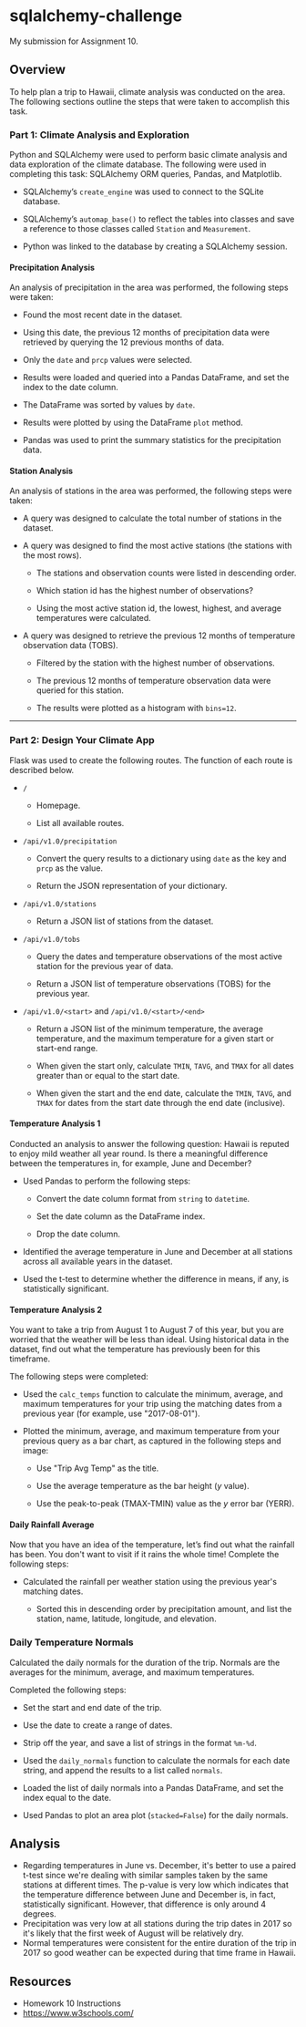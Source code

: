 # sqlalchemy-challenge
My submission for Assignment 10.

## Overview

To help plan a trip to Hawaii, climate analysis was conducted on the area. The following sections outline the steps that were taken to accomplish this task.

### Part 1: Climate Analysis and Exploration

Python and SQLAlchemy were used to perform basic climate analysis and data exploration of the climate database. The following were used in completing this task: SQLAlchemy ORM queries, Pandas, and Matplotlib.

* SQLAlchemy’s `create_engine` was used to connect to the SQLite database.

* SQLAlchemy’s `automap_base()` to reflect the tables into classes and save a reference to those classes called `Station` and `Measurement`.

* Python was linked to the database by creating a SQLAlchemy session.

#### Precipitation Analysis

An analysis of precipitation in the area was performed, the following steps were taken:

* Found the most recent date in the dataset.

* Using this date, the previous 12 months of precipitation data were retrieved by querying the 12 previous months of data. 

* Only the `date` and `prcp` values were selected.

* Results were loaded and queried into a Pandas DataFrame, and set the index to the date column.

* The DataFrame was sorted by values by `date`.

* Results were plotted by using the DataFrame `plot` method.

* Pandas was used to print the summary statistics for the precipitation data.

#### Station Analysis

An analysis of stations in the area was performed, the following steps were taken:

* A query was designed to calculate the total number of stations in the dataset.

* A query was designed to find the most active stations (the stations with the most rows).

    * The stations and observation counts were listed in descending order.

    * Which station id has the highest number of observations?

    * Using the most active station id, the lowest, highest, and average temperatures were calculated.

* A query was designed to retrieve the previous 12 months of temperature observation data (TOBS).

    * Filtered by the station with the highest number of observations.

    * The previous 12 months of temperature observation data were queried for this station.

    * The results were plotted as a histogram with `bins=12`.

- - -

### Part 2: Design Your Climate App

Flask was used to create the following routes. The function of each route is described below.

* `/`

    * Homepage.

    * List all available routes.

* `/api/v1.0/precipitation`

    * Convert the query results to a dictionary using `date` as the key and `prcp` as the value.

    * Return the JSON representation of your dictionary.

* `/api/v1.0/stations`

    * Return a JSON list of stations from the dataset.

* `/api/v1.0/tobs`

    * Query the dates and temperature observations of the most active station for the previous year of data.

    * Return a JSON list of temperature observations (TOBS) for the previous year.

* `/api/v1.0/<start>` and `/api/v1.0/<start>/<end>`

    * Return a JSON list of the minimum temperature, the average temperature, and the maximum temperature for a given start or start-end range.

    * When given the start only, calculate `TMIN`, `TAVG`, and `TMAX` for all dates greater than or equal to the start date.

    * When given the start and the end date, calculate the `TMIN`, `TAVG`, and `TMAX` for dates from the start date through the end date (inclusive).


#### Temperature Analysis 1

Conducted an analysis to answer the following question: Hawaii is reputed to enjoy mild weather all year round. Is there a meaningful difference between the temperatures in, for example, June and December?

* Used Pandas to perform the following steps:

    * Convert the date column format from `string` to `datetime`.

    * Set the date column as the DataFrame index.

    * Drop the date column.

* Identified the average temperature in June and December at all stations across all available years in the dataset. 

* Used the t-test to determine whether the difference in means, if any, is statistically significant. 

#### Temperature Analysis 2

You want to take a trip from August 1 to August 7 of this year, but you are worried that the weather will be less than ideal. Using historical data in the dataset, find out what the temperature has previously been for this timeframe.

The following steps were completed:

* Used the `calc_temps` function to calculate the minimum, average, and maximum temperatures for your trip using the matching dates from a previous year (for example, use "2017-08-01").

* Plotted the minimum, average, and maximum temperature from your previous query as a bar chart, as captured in the following steps and image:

    * Use "Trip Avg Temp" as the title.

    * Use the average temperature as the bar height (_y_ value).

    * Use the peak-to-peak (TMAX-TMIN) value as the _y_ error bar (YERR).


#### Daily Rainfall Average

Now that you have an idea of the temperature, let’s find out what the rainfall has been. You don't want to visit if it rains the whole time! Complete the following steps:

* Calculated the rainfall per weather station using the previous year's matching dates.

    * Sorted this in descending order by precipitation amount, and list the station, name, latitude, longitude, and elevation.

### Daily Temperature Normals

Calculated the daily normals for the duration of the trip. Normals are the averages for the minimum, average, and maximum temperatures.

Completed the following steps:

* Set the start and end date of the trip.

* Use the date to create a range of dates.

* Strip off the year, and save a list of strings in the format `%m-%d`.

* Used the `daily_normals` function to calculate the normals for each date string, and append the results to a list called `normals`.

* Loaded the list of daily normals into a Pandas DataFrame, and set the index equal to the date.

* Used Pandas to plot an area plot (`stacked=False`) for the daily normals.

## Analysis

* Regarding temperatures in June vs. December, it's better to use a paired t-test since we're dealing with similar samples taken by the same stations at different times. The p-value is very low which indicates that the temperature difference between June and December is, in fact, statistically significant. However, that difference is only around 4 degrees.
* Precipitation was very low at all stations during the trip dates in 2017 so it's likely that the first week of August will be relatively dry.
* Normal temperatures were consistent for the entire duration of the trip in 2017 so good weather can be expected during that time frame in Hawaii.

## Resources
* Homework 10 Instructions
* https://www.w3schools.com/